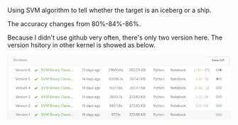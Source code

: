 Using SVM algorithm to tell whether the target is an iceberg or a ship.

The accuracy changes from 80%-84%-86%.

Because I didn't use github very often, there's only two version here. The version hsitory in other kernel is showed as below.

![My image](https://github.com/lllmonster/helloworld/raw/master/history.png)
